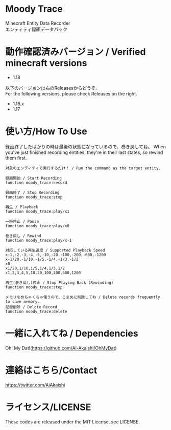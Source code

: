 # Moody Trace
Minecraft Entity Data Recorder  
エンティティ録画データパック

# 動作確認済みバージョン / Verified minecraft versions

- 1.18

以下のバージョンは右のReleasesからどうぞ。  
For the following versions, please check Releases on the right.

- 1.16.x
- 1.17

# 使い方/How To Use

録画終了したばかりの時は最後の状態になっているので、巻き戻してね。
When you've just finished recording entities, they're in their last states, so rewind them first.

```
対象のエンティティで実行するだけ！ / Run the command as the target entity.  
  
録画開始 / Start Recording  
function moody_trace:record  
  
録画終了 / Stop Recording  
function moody_trace:stop  
  
再生 / Playback  
function moody_trace:play/x1  
  
一時停止 / Pause  
function moody_trace:play/x0  
  
巻き戻し / Rewind  
function moody_trace:play/x-1  
  
対応している再生速度 / Supported Playback Speed
x-1,-2,-3,-4,-5,-10,-20,-100,-200,-600,-1200  
x-1/20,-1/10,-1/5,-1/4,-1/3,-1/2  
x0  
x1/20,1/10,1/5,1/4,1/3,1/2  
x1,2,3,4,5,10,20,100,200,600,1200  
  
再生(巻き戻し)停止 / Stop Playing Back (Rewinding)  
function moody_trace:stop  
  
メモリをめちゃくちゃ使うので、こまめに削除してね / Delete records frequently to save memory.  
記録削除 / Delete Record  
function moody_trace:delete
```

# 一緒に入れてね / Dependencies

Oh! My Dat!(https://github.com/Ai-Akaishi/OhMyDat)

# 連絡はこちら/Contact

https://twitter.com/AiAkaishi

# ライセンス/LICENSE

These codes are released under the MIT License, see LICENSE.
